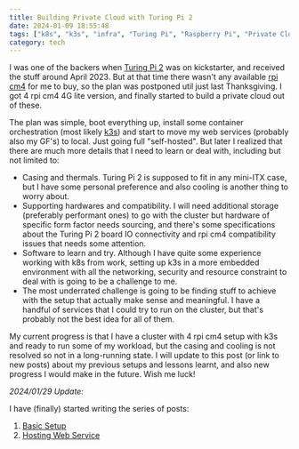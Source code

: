 ```yaml
---
title: Building Private Cloud with Turing Pi 2
date: 2024-01-09 18:55:48
tags: ["k8s", "k3s", "infra", "Turing Pi", "Raspberry Pi", "Private Cloud"]
category: tech
---
```


I was one of the backers when [Turing Pi 2](https://turingpi.com/product/turing-pi-2/) was on kickstarter, and received the stuff around April 2023. But at that time there wasn't any available [rpi cm4](https://www.raspberrypi.com/products/compute-module-4/) for me to buy, so the plan was postponed util just last Thanksgiving. I got 4 rpi cm4 4G lite version, and finally started to build a private cloud out of these.

The plan was simple, boot everything up, install some container orchestration (most likely [k3s](https://k3s.io)) and start to move my web services (probably also my GF's) to local. Just going full "self-hosted". But later I realized that there are much more details that I need to learn or deal with, including but not limited to:
- Casing and thermals. Turing Pi 2 is supposed to fit in any mini-ITX case, but I have some personal preference and also cooling is another thing to worry about.
- Supporting hardwares and compatibility. I will need additional storage (preferably performant ones) to go with the cluster but hardware of specific form factor needs sourcing, and there's some specifications about the Turing Pi 2 board IO connectivity and rpi cm4 compatibility issues that needs some attention.
- Software to learn and try. Although I have quite some experience working with k8s from work, setting up k3s in a more embedded environment with all the networking, security and resource constraint to deal with is going to be a challenge to me.
- The most underrated challenge is going to be finding stuff to achieve with the setup that actually make sense and meaningful. I have a handful of services that I could try to run on the cluster, but that's probably not the best idea for all of them.

My current progress is that I have a cluster with 4 rpi cm4 setup with k3s and ready to run some of my workload, but the casing and cooling is not resolved so not in a long-running state. I will update to this post (or link to new posts) about my previous setups and lessons learnt, and also new progress I would make in the future. Wish me luck!

*2024/01/29 Update:*

I have (finally) started writing the series of posts:
1. [Basic Setup](/blog/post/building_private_cloud_basic_setup/)
2. [Hosting Web Service](/blog/post/building_private_cloud_hosting_web_service/)
